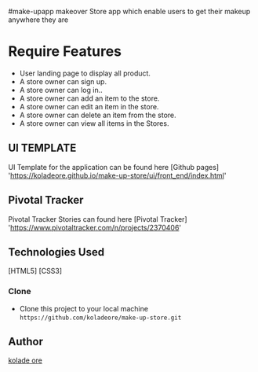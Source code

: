 #make-upapp
makeover Store app which enable users to get their makeup anywhere they are

# Require Features
* User landing page to display all product.
* A store owner can sign up.
* A store owner can log in..
* A store owner can add an item to the store.
* A store owner can edit an item in the store.
* A store owner can delete an item from the store.
* A store owner can view all items in the Stores.

## UI TEMPLATE
UI Template for the application can be found here [Github pages] 'https://koladeore.github.io/make-up-store/ui/front_end/index.html'

## Pivotal Tracker

Pivotal Tracker Stories can found here [Pivotal Tracker] 'https://www.pivotaltracker.com/n/projects/2370406'

## Technologies Used
[HTML5]
[CSS3]

### Clone

* Clone this project to your local machine `https://github.com/koladeore/make-up-store.git`

## Author

[kolade ore](https://github.com/koladeore)
